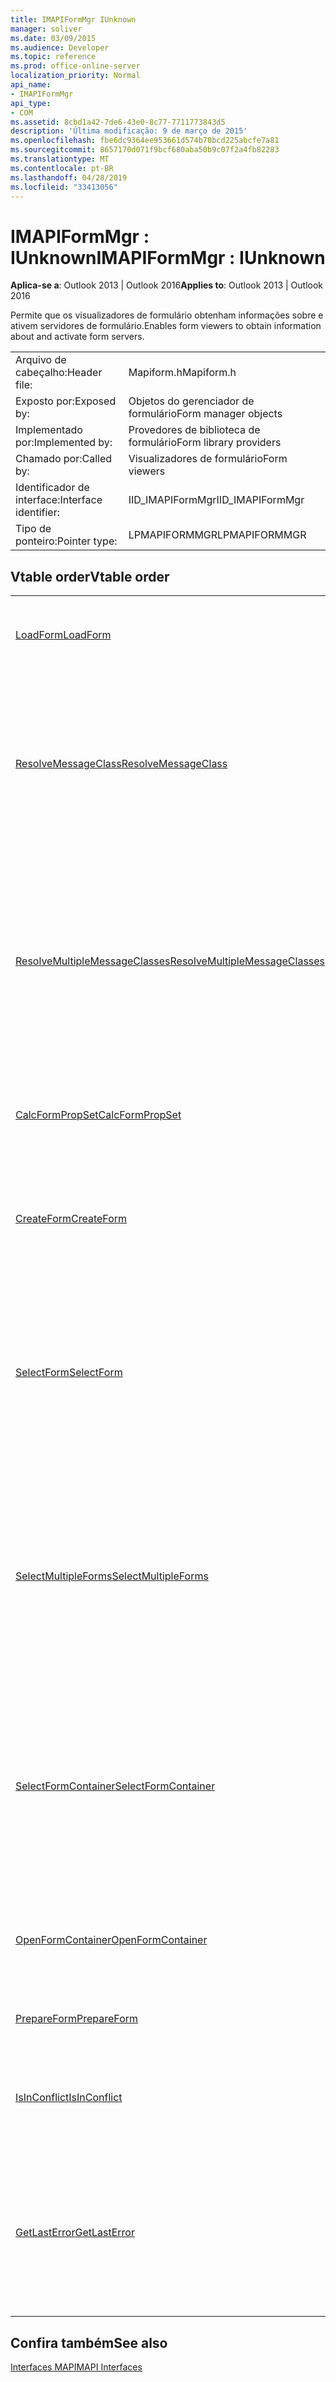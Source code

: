 ```yaml
---
title: IMAPIFormMgr IUnknown
manager: soliver
ms.date: 03/09/2015
ms.audience: Developer
ms.topic: reference
ms.prod: office-online-server
localization_priority: Normal
api_name:
- IMAPIFormMgr
api_type:
- COM
ms.assetid: 8cbd1a42-7de6-43e0-8c77-7711773843d5
description: 'Última modificação: 9 de março de 2015'
ms.openlocfilehash: fbe6dc9364ee953661d574b70bcd225abcfe7a81
ms.sourcegitcommit: 8657170d071f9bcf680aba50b9c07f2a4fb82283
ms.translationtype: MT
ms.contentlocale: pt-BR
ms.lasthandoff: 04/28/2019
ms.locfileid: "33413056"
---
```

# <a name="imapiformmgr--iunknown"></a><span data-ttu-id="a6abb-103">IMAPIFormMgr : IUnknown</span><span class="sxs-lookup"><span data-stu-id="a6abb-103">IMAPIFormMgr : IUnknown</span></span>

  
  
<span data-ttu-id="a6abb-104">**Aplica-se a**: Outlook 2013 | Outlook 2016</span><span class="sxs-lookup"><span data-stu-id="a6abb-104">**Applies to**: Outlook 2013 | Outlook 2016</span></span> 
  
<span data-ttu-id="a6abb-105">Permite que os visualizadores de formulário obtenham informações sobre e ativem servidores de formulário.</span><span class="sxs-lookup"><span data-stu-id="a6abb-105">Enables form viewers to obtain information about and activate form servers.</span></span> 
  
|||
|:-----|:-----|
|<span data-ttu-id="a6abb-106">Arquivo de cabeçalho:</span><span class="sxs-lookup"><span data-stu-id="a6abb-106">Header file:</span></span>  <br/> |<span data-ttu-id="a6abb-107">Mapiform.h</span><span class="sxs-lookup"><span data-stu-id="a6abb-107">Mapiform.h</span></span>  <br/> |
|<span data-ttu-id="a6abb-108">Exposto por:</span><span class="sxs-lookup"><span data-stu-id="a6abb-108">Exposed by:</span></span>  <br/> |<span data-ttu-id="a6abb-109">Objetos do gerenciador de formulário</span><span class="sxs-lookup"><span data-stu-id="a6abb-109">Form manager objects</span></span>  <br/> |
|<span data-ttu-id="a6abb-110">Implementado por:</span><span class="sxs-lookup"><span data-stu-id="a6abb-110">Implemented by:</span></span>  <br/> |<span data-ttu-id="a6abb-111">Provedores de biblioteca de formulário</span><span class="sxs-lookup"><span data-stu-id="a6abb-111">Form library providers</span></span>  <br/> |
|<span data-ttu-id="a6abb-112">Chamado por:</span><span class="sxs-lookup"><span data-stu-id="a6abb-112">Called by:</span></span>  <br/> |<span data-ttu-id="a6abb-113">Visualizadores de formulário</span><span class="sxs-lookup"><span data-stu-id="a6abb-113">Form viewers</span></span>  <br/> |
|<span data-ttu-id="a6abb-114">Identificador de interface:</span><span class="sxs-lookup"><span data-stu-id="a6abb-114">Interface identifier:</span></span>  <br/> |<span data-ttu-id="a6abb-115">IID_IMAPIFormMgr</span><span class="sxs-lookup"><span data-stu-id="a6abb-115">IID_IMAPIFormMgr</span></span>  <br/> |
|<span data-ttu-id="a6abb-116">Tipo de ponteiro:</span><span class="sxs-lookup"><span data-stu-id="a6abb-116">Pointer type:</span></span>  <br/> |<span data-ttu-id="a6abb-117">LPMAPIFORMMGR</span><span class="sxs-lookup"><span data-stu-id="a6abb-117">LPMAPIFORMMGR</span></span>  <br/> |
   
## <a name="vtable-order"></a><span data-ttu-id="a6abb-118">Vtable order</span><span class="sxs-lookup"><span data-stu-id="a6abb-118">Vtable order</span></span>

|||
|:-----|:-----|
|[<span data-ttu-id="a6abb-119">LoadForm</span><span class="sxs-lookup"><span data-stu-id="a6abb-119">LoadForm</span></span>](imapiformmgr-loadform.md) <br/> |<span data-ttu-id="a6abb-120">Inicia um formulário para abrir uma mensagem existente.</span><span class="sxs-lookup"><span data-stu-id="a6abb-120">Starts a form to open an existing message.</span></span>  <br/> |
|[<span data-ttu-id="a6abb-121">ResolveMessageClass</span><span class="sxs-lookup"><span data-stu-id="a6abb-121">ResolveMessageClass</span></span>](imapiformmgr-resolvemessageclass.md) <br/> |<span data-ttu-id="a6abb-122">Resolve uma classe de mensagem para seu formulário dentro de um contêiner de formulário e retorna um objeto de informações de formulário para esse formulário.</span><span class="sxs-lookup"><span data-stu-id="a6abb-122">Resolves a message class to its form within a form container, and returns a form information object for that form.</span></span>  <br/> |
|[<span data-ttu-id="a6abb-123">ResolveMultipleMessageClasses</span><span class="sxs-lookup"><span data-stu-id="a6abb-123">ResolveMultipleMessageClasses</span></span>](imapiformmgr-resolvemultiplemessageclasses.md) <br/> |<span data-ttu-id="a6abb-124">Resolve um grupo de classes de mensagem para seus formulários dentro de um contêiner de formulário e retorna uma matriz de objetos de informações de formulário para esses formulários.</span><span class="sxs-lookup"><span data-stu-id="a6abb-124">Resolves a group of message classes to their forms within a form container, and returns an array of form information objects for those forms.</span></span>  <br/> |
|[<span data-ttu-id="a6abb-125">CalcFormPropSet</span><span class="sxs-lookup"><span data-stu-id="a6abb-125">CalcFormPropSet</span></span>](imapiformmgr-calcformpropset.md) <br/> |<span data-ttu-id="a6abb-126">Retorna uma matriz das propriedades que um grupo de formulários usa.</span><span class="sxs-lookup"><span data-stu-id="a6abb-126">Returns an array of the properties that a group of forms uses.</span></span>  <br/> |
|[<span data-ttu-id="a6abb-127">CreateForm</span><span class="sxs-lookup"><span data-stu-id="a6abb-127">CreateForm</span></span>](imapiformmgr-createform.md) <br/> |<span data-ttu-id="a6abb-128">Inicia um formulário para criar uma nova mensagem com base na classe de mensagem do formulário.</span><span class="sxs-lookup"><span data-stu-id="a6abb-128">Launches a form to create a new message based on the form's message class.</span></span>  <br/> |
|[<span data-ttu-id="a6abb-129">SelectForm</span><span class="sxs-lookup"><span data-stu-id="a6abb-129">SelectForm</span></span>](imapiformmgr-selectform.md) <br/> |<span data-ttu-id="a6abb-130">Apresenta uma caixa de diálogo que permite ao usuário selecionar um formulário e retorna um objeto de informações de formulário que descreve esse formulário.</span><span class="sxs-lookup"><span data-stu-id="a6abb-130">Presents a dialog box that enables the user to select a form, and returns a form information object that describes that form.</span></span>  <br/> |
|[<span data-ttu-id="a6abb-131">SelectMultipleForms</span><span class="sxs-lookup"><span data-stu-id="a6abb-131">SelectMultipleForms</span></span>](imapiformmgr-selectmultipleforms.md) <br/> |<span data-ttu-id="a6abb-132">Apresenta uma caixa de diálogo que permite ao usuário selecionar vários formulários e retorna uma matriz de objetos de informações de formulário que descrevem esses formulários.</span><span class="sxs-lookup"><span data-stu-id="a6abb-132">Presents a dialog box that enables the user to select multiple forms, and returns an array of form information objects that describe those forms.</span></span>  <br/> |
|[<span data-ttu-id="a6abb-133">SelectFormContainer</span><span class="sxs-lookup"><span data-stu-id="a6abb-133">SelectFormContainer</span></span>](imapiformmgr-selectformcontainer.md) <br/> |<span data-ttu-id="a6abb-134">Apresenta uma caixa de diálogo que permite ao usuário selecionar um contêiner de formulário e retorna uma interface para o objeto contêiner selecionado pelo usuário.</span><span class="sxs-lookup"><span data-stu-id="a6abb-134">Presents a dialog box that enables the user to select a form container, and returns an interface for the container object the user selected.</span></span>  <br/> |
|[<span data-ttu-id="a6abb-135">OpenFormContainer</span><span class="sxs-lookup"><span data-stu-id="a6abb-135">OpenFormContainer</span></span>](imapiformmgr-openformcontainer.md) <br/> |<span data-ttu-id="a6abb-136">Abre uma [interface IMAPIFormContainer](imapiformcontaineriunknown.md) para um contêiner de formulário específico.</span><span class="sxs-lookup"><span data-stu-id="a6abb-136">Opens an [IMAPIFormContainer](imapiformcontaineriunknown.md) interface for a specific form container.</span></span>  <br/> |
|[<span data-ttu-id="a6abb-137">PrepareForm</span><span class="sxs-lookup"><span data-stu-id="a6abb-137">PrepareForm</span></span>](imapiformmgr-prepareform.md) <br/> |<span data-ttu-id="a6abb-138">Baixa um formulário para abertura.</span><span class="sxs-lookup"><span data-stu-id="a6abb-138">Downloads a form for opening.</span></span>  <br/> |
|[<span data-ttu-id="a6abb-139">IsInConflict</span><span class="sxs-lookup"><span data-stu-id="a6abb-139">IsInConflict</span></span>](imapiformmgr-isinconflict.md) <br/> |<span data-ttu-id="a6abb-140">Determina se um formulário pode lidar com seus próprios conflitos de mensagem.</span><span class="sxs-lookup"><span data-stu-id="a6abb-140">Determines whether a form can handle its own message conflicts.</span></span>  <br/> |
|[<span data-ttu-id="a6abb-141">GetLastError</span><span class="sxs-lookup"><span data-stu-id="a6abb-141">GetLastError</span></span>](imapiformmgr-getlasterror.md) <br/> |<span data-ttu-id="a6abb-142">Retorna uma [estrutura MAPIERROR](mapierror.md) que contém informações sobre o erro anterior ocorrendo no objeto gerenciador de formulário.</span><span class="sxs-lookup"><span data-stu-id="a6abb-142">Returns a [MAPIERROR](mapierror.md) structure that contains information about the previous error occurring to the form manager object.</span></span>  <br/> |
   
## <a name="see-also"></a><span data-ttu-id="a6abb-143">Confira também</span><span class="sxs-lookup"><span data-stu-id="a6abb-143">See also</span></span>



[<span data-ttu-id="a6abb-144">Interfaces MAPI</span><span class="sxs-lookup"><span data-stu-id="a6abb-144">MAPI Interfaces</span></span>](mapi-interfaces.md)

